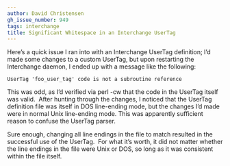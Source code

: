 ```yaml
---
author: David Christensen
gh_issue_number: 949
tags: interchange
title: Significant Whitespace in an Interchange UserTag
---
```


Here’s a quick issue I ran into with an Interchange UserTag definition; I’d made some changes to a custom UserTag, but upon restarting the Interchange daemon, I ended up with a message like the following:

```
UserTag 'foo_user_tag' code is not a subroutine reference
```

This was odd, as I’d verified via perl -cw that the code in the UserTag itself was valid.  After hunting through the changes, I noticed that the UserTag definition file was itself in DOS line-ending mode, but the changes I’d made were in normal Unix line-ending mode. This was apparently sufficient reason to confuse the UserTag parser.

Sure enough, changing all line endings in the file to match resulted in the successful use of the UserTag.  For what it’s worth, it did not matter whether the line endings in the file were Unix or DOS, so long as it was consistent within the file itself.



